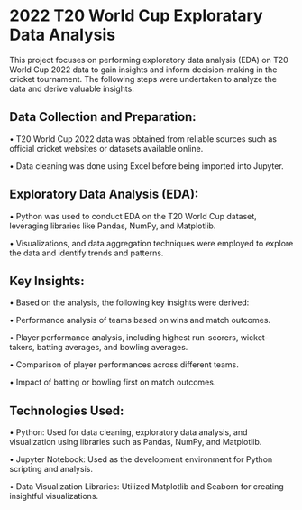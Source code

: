 #  2022 T20 World Cup Exploratary Data Analysis
This project focuses on performing exploratory data analysis (EDA) on T20 World Cup 2022 data to gain insights and inform decision-making in the cricket tournament. The following steps were undertaken to analyze the data and derive valuable insights:

## **Data Collection and Preparation:**

•	T20 World Cup 2022 data was obtained from reliable sources such as official cricket websites or datasets available online.

•	Data cleaning was done using Excel before being imported into Jupyter.

## **Exploratory Data Analysis (EDA):**

•	Python was used to conduct EDA on the T20 World Cup dataset, leveraging libraries like Pandas, NumPy, and Matplotlib.

•	Visualizations, and data aggregation techniques were employed to explore the data and identify trends and patterns.

## **Key Insights:**
•	Based on the analysis, the following key insights were derived:

•	Performance analysis of teams based on wins  and match outcomes.

•	Player performance analysis, including highest run-scorers, wicket-takers, batting averages, and bowling averages.

•	Comparison of player performances across different teams.

•	Impact of batting or bowling first on match outcomes.


## **Technologies Used:**

•	Python: Used for data cleaning, exploratory data analysis, and visualization using libraries such as Pandas, NumPy, and Matplotlib.

•	Jupyter Notebook: Used as the development environment for Python scripting and analysis.

•	Data Visualization Libraries: Utilized Matplotlib and Seaborn for creating insightful visualizations.
